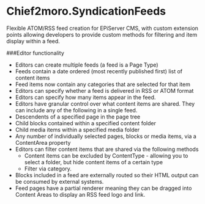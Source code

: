 Chief2moro.SyndicationFeeds
===========================

Flexible ATOM/RSS feed creation for EPiServer CMS, with custom extension points allowing developers to provide custom methods for filtering and item display within a feed. 

###Editor functionality

* Editors can create multiple feeds (a feed is a Page Type)
* Feeds contain a date ordered (most recently published first) list of content items
* Feed items now contain any categories that are selected for that item
* Editors can specify whether a feed is delivered in RSS or ATOM format
* Editors can specify how many items appear in the feed.
* Editors have granular control over what content items are shared. They can include any of the following in a single feed.
 * Descendents of a specified page in the page tree
 * Child blocks contained within a specified content folder
 * Child media items within a specified media folder
 * Any number of individually selected pages, blocks or media items, via a ContentArea property
* Editors can filter content items that are shared via the following methods
  * Content items can be excluded by ContentType - allowing you to select a folder, but hide content items of a certain type
  * Filter via category.
* Blocks included in a feed are externally routed so their HTML output can be consumed by external systems.
* Feed pages have a partial renderer meaning they can be dragged into Content Areas to display an RSS feed logo and link.
